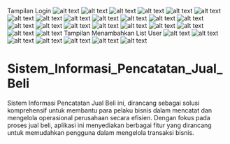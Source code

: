 Tampilan Login ![alt text](https://github.com/MelaniSimatupang/Sistem_Informasi_Pencatatan_Jual_Beli/blob/main/Camera%20Roll/Login.jpeg?raw=true)
![alt text](https://github.com/MelaniSimatupang/Sistem_Informasi_Pencatatan_Jual_Beli/blob/main/Camera%20Roll/Dashboard.jpeg?raw=true)
![alt text](https://github.com/MelaniSimatupang/Sistem_Informasi_Pencatatan_Jual_Beli/blob/main/Camera%20Roll/Jenis%20Barang.jpeg?raw=true)
![alt text](https://github.com/MelaniSimatupang/Sistem_Informasi_Pencatatan_Jual_Beli/blob/main/Camera%20Roll/Satuan%20Barang.jpeg?raw=true)
![alt text](https://github.com/MelaniSimatupang/Sistem_Informasi_Pencatatan_Jual_Beli/blob/main/Camera%20Roll/Merk%20Barang.jpeg?raw=true)
![alt text](https://github.com/MelaniSimatupang/Sistem_Informasi_Pencatatan_Jual_Beli/blob/main/Camera%20Roll/Barang.jpeg?raw=true)
![alt text](https://github.com/MelaniSimatupang/Sistem_Informasi_Pencatatan_Jual_Beli/blob/main/Camera%20Roll/Menambahkan%20Barang.jpeg?raw=true)
![alt text](https://github.com/MelaniSimatupang/Sistem_Informasi_Pencatatan_Jual_Beli/blob/main/Camera%20Roll/Customer.jpeg?raw=true)
![alt text](https://github.com/MelaniSimatupang/Sistem_Informasi_Pencatatan_Jual_Beli/blob/main/Camera%20Roll/Menambahkan%20Customer.jpeg?raw=true)
![alt text](https://github.com/MelaniSimatupang/Sistem_Informasi_Pencatatan_Jual_Beli/blob/main/Camera%20Roll/Barang%20Masuk.jpeg?raw=true)
![alt text](https://github.com/MelaniSimatupang/Sistem_Informasi_Pencatatan_Jual_Beli/blob/main/Camera%20Roll/8a.%20Menambahkan%20%20Barang%20Masuk.jpeg?raw=true)
![alt text](https://github.com/MelaniSimatupang/Sistem_Informasi_Pencatatan_Jual_Beli/blob/main/Camera%20Roll/9.%20Barang%20Keluar.jpeg?raw=true)
![alt text](https://github.com/MelaniSimatupang/Sistem_Informasi_Pencatatan_Jual_Beli/blob/main/Camera%20Roll/9a.%20Menambahkan%20Barang%20Keluar.jpeg?raw=true)
![alt text](https://github.com/MelaniSimatupang/Sistem_Informasi_Pencatatan_Jual_Beli/blob/main/Camera%20Roll/10.%20Lap.%20Barang%20Masuk.jpeg?raw=true)
![alt text](https://github.com/MelaniSimatupang/Sistem_Informasi_Pencatatan_Jual_Beli/blob/main/Camera%20Roll/10a.%20Cetak%20Laporan%20Barang%20Masuk.jpeg?raw=true)
![alt text](https://github.com/MelaniSimatupang/Sistem_Informasi_Pencatatan_Jual_Beli/blob/main/Camera%20Roll/11.%20Lap.%20Barang%20Keluar.jpeg?raw=true)
![alt text](https://github.com/MelaniSimatupang/Sistem_Informasi_Pencatatan_Jual_Beli/blob/main/Camera%20Roll/11a.%20Cetak%20Lap.%20Barang%20Keluar.jpeg?raw=true)
![alt text](https://github.com/MelaniSimatupang/Sistem_Informasi_Pencatatan_Jual_Beli/blob/main/Camera%20Roll/12.%20Lap.%20Stok%20Barang.jpeg?raw=true)
![alt text](https://github.com/MelaniSimatupang/Sistem_Informasi_Pencatatan_Jual_Beli/blob/main/Camera%20Roll/12a.%20Cetak%20Lap.%20Stok%20Barang.jpeg?raw=true)
![alt text](https://github.com/MelaniSimatupang/Sistem_Informasi_Pencatatan_Jual_Beli/blob/main/Camera%20Roll/13.%20Menu.jpeg?raw=true)
![alt text](https://github.com/MelaniSimatupang/Sistem_Informasi_Pencatatan_Jual_Beli/blob/main/Camera%20Roll/14.%20User-Role.jpeg?raw=true)
![alt text](https://github.com/MelaniSimatupang/Sistem_Informasi_Pencatatan_Jual_Beli/blob/main/Camera%20Roll/15.%20User-List.jpeg?raw=true)
Tampilan Menambahkan List User ![alt text](https://github.com/MelaniSimatupang/Sistem_Informasi_Pencatatan_Jual_Beli/blob/main/Camera%20Roll/15a.%20User-Menambahkan%20list.jpeg?raw=true)
![alt text](https://github.com/MelaniSimatupang/Sistem_Informasi_Pencatatan_Jual_Beli/blob/main/Camera%20Roll/16.%20User-Akses.jpeg?raw=true)
![alt text](https://github.com/MelaniSimatupang/Sistem_Informasi_Pencatatan_Jual_Beli/blob/main/Camera%20Roll/17.%20Pengaturan%20Website.jpeg?raw=true)
![alt text](https://github.com/MelaniSimatupang/Sistem_Informasi_Pencatatan_Jual_Beli/blob/main/Camera%20Roll/18.%20Profile.jpeg?raw=true)
![alt text](https://github.com/MelaniSimatupang/Sistem_Informasi_Pencatatan_Jual_Beli/blob/main/Camera%20Roll/19.%20TampilanTema.jpeg?raw=true)
![alt text](https://github.com/MelaniSimatupang/Sistem_Informasi_Pencatatan_Jual_Beli/blob/main/Camera%20Roll/Structure%20PHPmyadmin.jpeg?raw=true)
![alt text](https://github.com/MelaniSimatupang/Sistem_Informasi_Pencatatan_Jual_Beli/blob/main/Camera%20Roll/Designer%20phpmyadmin.jpeg?raw=true)
# Sistem_Informasi_Pencatatan_Jual_Beli
Sistem Informasi Pencatatan Jual Beli ini,  dirancang sebagai solusi komprehensif untuk membantu para pelaku bisnis dalam mencatat dan mengelola operasional perusahaan secara efisien. Dengan fokus pada proses jual beli, aplikasi ini menyediakan berbagai fitur yang dirancang untuk memudahkan pengguna dalam mengelola transaksi bisnis.
